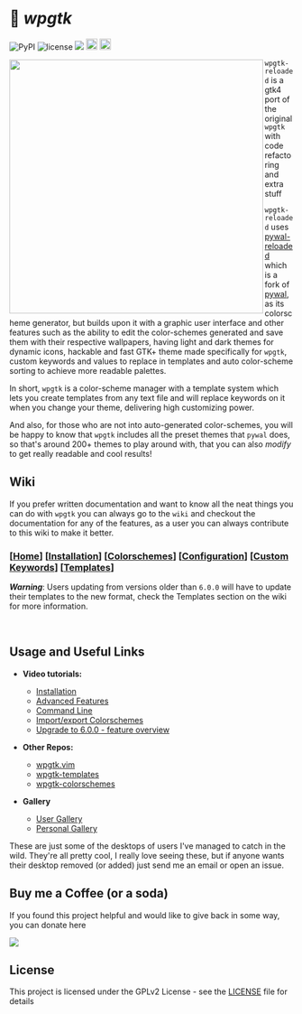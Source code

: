 
# :flower_playing_cards: _wpgtk_

![PyPI](https://img.shields.io/pypi/v/wpgtk.svg?style=flat-square)
![license](https://img.shields.io/badge/license-GPLv2-green.svg?style=flat-square)
<a href="https://www.paypal.com/cgi-bin/webscr?cmd=_s-xclick&hosted_button_id=X996W7Z8PW4VW"><img src="https://img.shields.io/badge/donate-paypal-green.svg?style=flat-square"></a>
<a href="https://www.irccloud.com/invite?channel=%23wpgtk&amp;hostname=irc.freenode.net&amp;port=6697&amp;ssl=1" target="_blank"><img src="https://img.shields.io/badge/IRC-%23wpgtk-1e72ff.svg?style=flat-square"  height="20"></a>
<a href="https://discord.gg/A9yTWv9rvn" target="_blank"><img src="https://img.shields.io/discord/846433943090757652?color=green&label=%23wpgtk&logo=discord&logoColor=white&style=flat-square"  height="20"></a>


<img align="left" src="https://i.imgur.com/ApSuntN.gif" width="450px"/>

`wpgtk-reloaded` is a gtk4 port of the original `wpgtk` with code refactoring and extra stuff

`wpgtk-reloaded` uses [pywal-reloaded](https://github.com/Deathemonic/pywal-reloaded) which is a fork of [pywal](https://github.com/dylanaraps/pywal), as its colorscheme generator, but builds upon it with a graphic user interface and other features such as the ability to edit the color-schemes generated and save them with their respective wallpapers, having light and dark themes for dynamic icons, hackable and fast GTK+ theme made specifically for `wpgtk`, custom keywords and values to replace in templates and auto color-scheme sorting to achieve more readable palettes.

In short, `wpgtk` is a color-scheme manager with a template system which lets you create templates from any text file and will replace keywords on it when you change your theme, delivering high customizing power.

And also, for those who are not into auto-generated color-schemes, you will be happy to know that `wpgtk` includes all the preset themes that `pywal` does, so that's around 200+ themes to play around with, that you can also _modify_ to get really readable and cool results!

## Wiki
If you prefer written documentation and want to know all the neat things you can do with `wpgtk` you can always go to the `wiki` and checkout the documentation for any of the features, as a user you can always contribute to this wiki to make it better.

###  [[Home](https://github.com/deviantfero/wpgtk/wiki)] [[Installation](https://github.com/deviantfero/wpgtk/wiki/Installation)] [[Colorschemes](https://github.com/deviantfero/wpgtk/wiki/Colorschemes)] [[Configuration](https://github.com/deviantfero/wpgtk/wiki/Configuration)] [[Custom Keywords](https://github.com/deviantfero/wpgtk/wiki/Custom-Keywords)] [[Templates](https://github.com/deviantfero/wpgtk/wiki/Templates)]

**_Warning_**: Users updating from versions older than `6.0.0` will have to update their templates to the new format, check the Templates section on the wiki for more information.

<br>

## Usage and Useful Links

- **Video tutorials:**
  * [Installation](https://www.youtube.com/watch?v=jmY5NEPI4RM)
  * [Advanced Features](https://www.youtube.com/watch?v=QXpMMP8fT0o)
  * [Command Line](https://www.youtube.com/watch?v=yjNipQZpOUc)
  * [Import/export Colorschemes](https://www.youtube.com/watch?v=P3D0jtG6G2s)
  * [Upgrade to 6.0.0 - feature overview](https://youtu.be/5V4Rb7ULEjM)

- **Other Repos:**
  * [wpgtk.vim](https://github.com/deviantfero/wpgtk.vim)
  * [ wpgtk-templates ](https://github.com/deviantfero/wpgtk-templates)
  * [wpgtk-colorschemes](https://github.com/deviantfero/wpgtk-colorschemes)

- **Gallery**
  * [User Gallery](https://imgur.com/a/EVIhGLj)
  * [Personal Gallery](https://imgur.com/a/0FFbz9F)

These are just some of the desktops of users I've managed to catch in the wild.  They're all pretty cool, I really love seeing these, but if anyone wants their desktop removed (or added) just send me an email or open an issue.



## Buy me a Coffee (or a soda)

If you found this project helpful and would like to give back in some way, you can donate here

<a href="https://www.paypal.com/cgi-bin/webscr?cmd=_s-xclick&hosted_button_id=X996W7Z8PW4VW"><img src="https://img.shields.io/badge/donate-paypal-green.svg?style=flat-square"></a>

## License

This project is licensed under the GPLv2 License - see the [LICENSE](LICENSE) file for details
